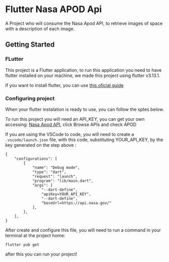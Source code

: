 # Flutter Nasa APOD Api

A Project who will consume the Nasa Apod API, to retrieve images of space with a description of each image.

## Getting Started

### FLutter
This project is a Flutter application, to run this application you need to have flutter installed on your machine, we made this project using flutter v3.13.1.

If you want to install flutter, you can use [this oficial guide](https://docs.flutter.dev/get-started/install)

### Configuring project

When your flutter instalation is ready to use, you can follow the sptes below.

To run this project you will need an API_KEY, you can get your own accessing: [Nasa Apod API](https://api.nasa.gov), click Browse APIs and check APOD

If you are using the VSCode to code, you will need to create a `.vscode/launch.json` file, with this code, substituting YOUR_API_KEY, by the key generated on the step above :

```
{
    "configurations": [
        {
            "name": "Debug mode",
            "type": "dart",
            "request": "launch",
            "program": "lib/main.dart",
            "args": [
                "--dart-define",
                "apiKey=YOUR_API_KEY",
                "--dart-define",
                "baseUrl=https://api.nasa.gov/"
            ],
        },
    ],
}
```

After create and configure this file, you will need to run a command in your terminal at the project home:
```
flutter pub get
```
after this you can run your project!
